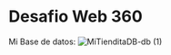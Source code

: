 # Desafio Web 360

Mi Base de datos:
![MiTienditaDB-db (1)](https://github.com/user-attachments/assets/0f8d1a2d-4a5a-40bd-983f-51c5d50b340e)


